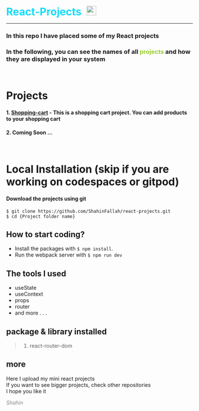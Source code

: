 
<h1 style = "color:#12dcfa;display:inline;border:none">React-Projects</h1>
<img src='https://uploadkon.ir/uploads/5e2619_24react-2.svg' width = "26px" height = '26px' style = "margin-left:10px">

---

### In this repo I have placed some of my React projects

### In the following, you can see the names of all <span style = "color:yellowgreen">projects</span> and how they are displayed in your system
<br>

# Projects

#### 1. [Shopping-cart](https://github.com/Dun-sin/Whisper) - This is a shopping cart project. You can add products to your shopping cart
#### 2. Coming Soon ...

<br>

# Local Installation (skip if you are working on codespaces or gitpod)

#### Download the projects using git

```
$ git clone https://github.com/ShahinFallah/react-projects.git
$ cd {Project folder name}
```

## How to start coding?

- Install the packages with  `$ npm install`.
- Run the webpack server with  `$ npm run dev`

## The tools I used

- useState<br>
- useContext<br>
- props<br>
- router<bt>
- and more . . .

## package & library installed

> 1. react-router-dom

## more

Here I upload my mini react projects<br>
If you want to see bigger projects, check other repositories<br>
I hope you like it

<i style = "color:#888">Shahin</i>

